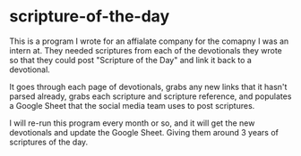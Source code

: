 # scripture-of-the-day

This is a program I wrote for an affialate company for the comapny I was an intern at. They needed scriptures from each of the devotionals they wrote so that they could post "Scripture of the Day" and link it back to a devotional.

It goes through each page of devotionals, grabs any new links that it hasn't parsed already, grabs each scripture and scripture reference, and populates a Google Sheet that the social media team uses to post scriptures.

I will re-run this program every month or so, and it will get the new devotionals and update the Google Sheet. Giving them around 3 years of scriptures of the day.
